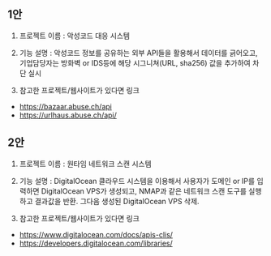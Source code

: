 ## 1안

1. 프로젝트 이름 : 악성코드 대응 시스템

2. 기능 설명 : 악성코드 정보를 공유하는 외부 API들을 활용해서 데이터를 긁어오고,
			      기업담당자는 방화벽 or IDS등에 해당 시그니쳐(URL, sha256) 값을 추가하여 차단 실시
		
3. 참고한 프로젝트/웹사이트가 있다면 링크
- https://bazaar.abuse.ch/api
- https://urlhaus.abuse.ch/api/

## 2안

1. 프로젝트 이름 : 원타임 네트워크 스캔 시스템

2. 기능 설명 : DigitalOcean 클라우드 시스템을 이용해서 사용자가 도메인 or IP를 입력하면 DigitalOcean VPS가 생성되고,
               NMAP과 같은 네트워크 스캔 도구를 실행하고 결과값을 반환. 그다음 생성된 DigitalOcean VPS 삭제.
		
3. 참고한 프로젝트/웹사이트가 있다면 링크
- https://www.digitalocean.com/docs/apis-clis/
- https://developers.digitalocean.com/libraries/
